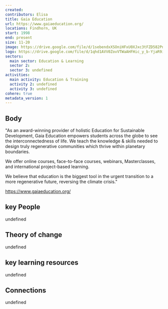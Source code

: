 ```yaml
---
created:
contributors: Elisa
title: Gaia Education
url: https://www.gaiaeducation.org/
locations: Findhorn, UK
start: 1998
end: present
size: 11-20
image: https://drive.google.com/file/d/1sebendxXSOniHFxU0XJxc3tFZD582Pnp/view?usp=drive_link
logo: https://drive.google.com/file/d/1qhd1AVV0ZovVTWaAHFHic_y_b-YjaR9i/view?usp=drive_link
sectors:
  main sector: Education & Learning
  sector 2: 
  sector 3: undefined
activities: 
  main activity: Education & Training
  activity 2: undefined
  activity 3: undefined
cohere: true
metadata_version: 1
---
```



## Body

"As an award-winning provider of holistic Education for Sustainable Development, Gaia Education empowers students across the globe to see the interconnectedness of life. We teach the knowledge & skills needed to design truly regenerative communities which thrive within planetary boundaries.

We offer online courses, face-to-face courses, webinars, Masterclasses, and international project-based learning. 

We believe that education is the biggest tool in the urgent transition to a more regenerative future, reversing the climate crisis."

https://www.gaiaeducation.org/

## key People

undefined

## Theory of change

undefined

## key learning resources

undefined

## Connections

undefined

